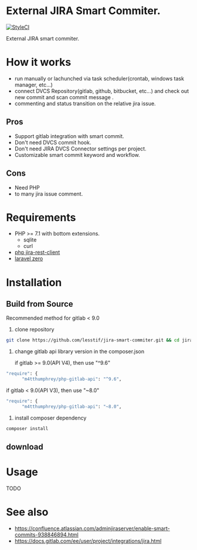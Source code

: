 # External JIRA Smart Commiter.

[![StyleCI](https://styleci.io/repos/112442170/shield?branch=master&style=flat)](https://styleci.io/repos/112442170)

External JIRA smart commiter.

# How it works

- run manually or lachunched via task scheduler(crontab, windows task manager, etc...)
- connect DVCS Repository(gitlab, github, bitbucket, etc...) and check out new commit and scan commit message .
- commenting and status transition on the relative jira issue.

## Pros 
* Support gitlab integration with smart commit.
* Don't need DVCS commit hook.
* Don't need JIRA DVCS Connector settings per project.
* Customizable smart commit keyword and workflow.

## Cons
* Need PHP
* to many jira issue comment.

# Requirements

* PHP >= 7.1 with bottom extensions.
  * sqlite
  * curl
* [php jira-rest-client](https://github.com/lesstif/php-jira-rest-client)
* [laravel zero](https://github.com/laravel-zero/laravel-zero)

# Installation

## Build from Source
Recommended method for gitlab < 9.0

1. clone repository
  ```sh
  git clone https://github.com/lesstif/jira-smart-commiter.git && cd jira-smart-commiter
  ```

1. change gitlab api library version in the composer.json
   
   if gitlab >= 9.0(API V4), then use "^9.6"
  ```sh
  "require": {
        "m4tthumphrey/php-gitlab-api": "^9.6",
  ```
  
   if gitlab < 9.0(API V3), then use "~8.0"
  ```sh
  "require": {
        "m4tthumphrey/php-gitlab-api": "~8.0",
  ```

1. install composer dependency
  ```sh
  composer install
  ```

## download


# Usage

TODO


# See also
* https://confluence.atlassian.com/adminjiraserver/enable-smart-commits-938846894.html
* https://docs.gitlab.com/ee/user/project/integrations/jira.html
